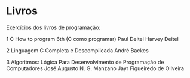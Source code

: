 # Livros
 Exercícios dos livros de programação:
  
  1 C How to program 6th (C como programar)
      Paul Deitel
      Harvey Deitel
    
  2 Linguagem C Completa e Descomplicada
      André Backes
      
  3 Algoritmos: Lógica Para Desenvolvimento de Programação de Computadores
      José Augusto N. G. Manzano
      Jayr Figueiredo de Oliveira
